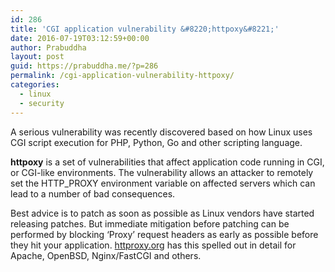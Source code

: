 ```yaml
---
id: 286
title: 'CGI application vulnerability &#8220;httpoxy&#8221;'
date: 2016-07-19T03:12:59+00:00
author: Prabuddha
layout: post
guid: https://prabuddha.me/?p=286
permalink: /cgi-application-vulnerability-httpoxy/
categories:
  - linux
  - security
---
```

A serious vulnerability was recently discovered based on how Linux uses CGI script execution for PHP, Python, Go and other scripting language.

<strong>httpoxy</strong> is a set of vulnerabilities that affect application code running in CGI, or CGI-like environments. The vulnerability allows an attacker to remotely set the HTTP_PROXY environment variable on affected servers which can lead to a number of bad consequences.

Best advice is to patch as soon as possible as Linux vendors have started releasing patches. But immediate mitigation before patching can be performed by blocking ‘Proxy’ request headers as early as possible before they hit your application. <a href="https://httpoxy.org/">httproxy.org</a> has this spelled out in detail for Apache, OpenBSD, Nginx/FastCGI and others.
<div class="sharedaddy sd-sharing-enabled"></div>